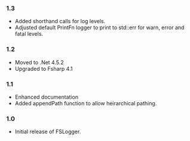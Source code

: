 ### 1.3
* Added shorthand calls for log levels.
* Adjusted default PrintFn logger to print to std::err for warn, error and fatal levels.

### 1.2
* Moved to .Net 4.5.2
* Upgraded to Fsharp 4.1

### 1.1
* Enhanced documentation
* Added appendPath function to allow heirarchical pathing.


### 1.0
* Initial release of FSLogger.
